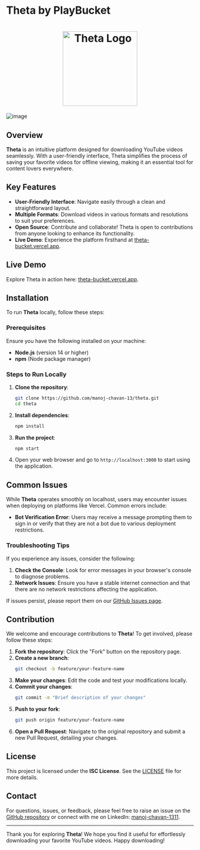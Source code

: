 

# Theta by PlayBucket
# <div style="text-align: center;"><img src="https://theta-bucket.vercel.app/LOGO.jpeg" alt="Theta Logo" width="200"/></div>

![image](https://github.com/user-attachments/assets/4a8e9817-b680-448d-9690-0aaf201965b6)

## Overview

**Theta** is an intuitive platform designed for downloading YouTube videos seamlessly. With a user-friendly interface, Theta simplifies the process of saving your favorite videos for offline viewing, making it an essential tool for content lovers everywhere.

## Key Features

- **User-Friendly Interface**: Navigate easily through a clean and straightforward layout.
- **Multiple Formats**: Download videos in various formats and resolutions to suit your preferences.
- **Open Source**: Contribute and collaborate! Theta is open to contributions from anyone looking to enhance its functionality.
- **Live Demo**: Experience the platform firsthand at [theta-bucket.vercel.app](https://theta-bucket.vercel.app/).

## Live Demo

Explore Theta in action here: [theta-bucket.vercel.app](https://theta-bucket.vercel.app/).

## Installation

To run **Theta** locally, follow these steps:

### Prerequisites

Ensure you have the following installed on your machine:

- **Node.js** (version 14 or higher)
- **npm** (Node package manager)

### Steps to Run Locally

1. **Clone the repository**:
   ```bash
   git clone https://github.com/manoj-chavan-13/theta.git
   cd theta
   ```

2. **Install dependencies**:
   ```bash
   npm install
   ```

3. **Run the project**:
   ```bash
   npm start
   ```

4. Open your web browser and go to `http://localhost:3000` to start using the application.

## Common Issues

While **Theta** operates smoothly on localhost, users may encounter issues when deploying on platforms like Vercel. Common errors include:

- **Bot Verification Error**: Users may receive a message prompting them to sign in or verify that they are not a bot due to various deployment restrictions.

### Troubleshooting Tips

If you experience any issues, consider the following:

1. **Check the Console**: Look for error messages in your browser's console to diagnose problems.
2. **Network Issues**: Ensure you have a stable internet connection and that there are no network restrictions affecting the application.

If issues persist, please report them on our [GitHub Issues page](https://github.com/manoj-chavan-13/theta/issues).

## Contribution

We welcome and encourage contributions to **Theta**! To get involved, please follow these steps:

1. **Fork the repository**: Click the "Fork" button on the repository page.
2. **Create a new branch**:
   ```bash
   git checkout -b feature/your-feature-name
   ```
3. **Make your changes**: Edit the code and test your modifications locally.
4. **Commit your changes**:
   ```bash
   git commit -m "Brief description of your changes"
   ```
5. **Push to your fork**:
   ```bash
   git push origin feature/your-feature-name
   ```
6. **Open a Pull Request**: Navigate to the original repository and submit a new Pull Request, detailing your changes.

## License

This project is licensed under the **ISC License**. See the [LICENSE](LICENSE) file for more details.

## Contact

For questions, issues, or feedback, please feel free to raise an issue on the [GitHub repository](https://github.com/manoj-chavan-13/theta/issues) or connect with me on LinkedIn: [manoj-chavan-1311](https://www.linkedin.com/in/manoj-chavan-1311).

---

Thank you for exploring **Theta**! We hope you find it useful for effortlessly downloading your favorite YouTube videos. Happy downloading!
